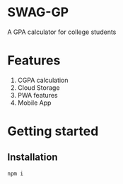 # SWAG-GP
A GPA calculator for college students

# Features
1. CGPA calculation
2. Cloud Storage
3. PWA features
4. Mobile App

# Getting started
## Installation
```shell
npm i
```

